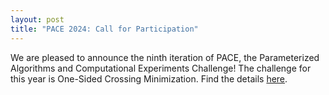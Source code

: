 ```yaml
---
layout: post
title: "PACE 2024: Call for Participation"
---
```


We are pleased to announce the ninth iteration of PACE, the Parameterized Algorithms and Computational Experiments Challenge!
The challenge for this year is One-Sided Crossing Minimization.
Find the details [here](/2024).
